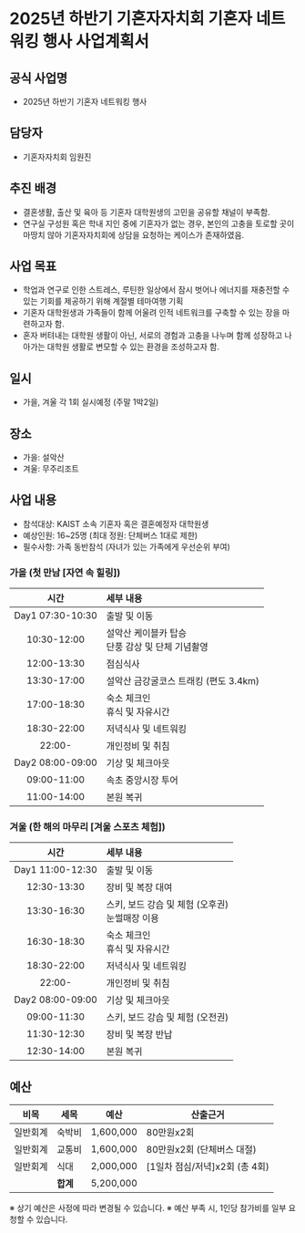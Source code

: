 ﻿2025년 하반기 기혼자자치회 기혼자 네트워킹 행사 사업계획서
===
## 공식 사업명
- 2025년 하반기 기혼자 네트워킹 행사 

## 담당자
-   기혼자자치회 임원진

## 추진 배경
-   결혼생활, 출산 및 육아 등 기혼자 대학원생의 고민을 공유할 채널이 부족함. 
-   연구실 구성원 혹은 학내 지인 중에 기혼자가 없는 경우, 본인의 고충을 토로할 곳이 마땅치 않아 기혼자자치회에 상담을 요청하는 케이스가 존재하였음. 

## 사업 목표
-   학업과 연구로 인한 스트레스, 루틴한 일상에서 잠시 벗어나 에너지를 재충전할 수 있는 기회를 제공하기 위해 계절별 테마여행 기획
-   기혼자 대학원생과 가족들이 함께 어울려 인적 네트워크를 구축할 수 있는 장을 마련하고자 함. 
-   혼자 버텨내는 대학원 생활이 아닌, 서로의 경험과 고충을 나누며 함께 성장하고 나아가는 대학원 생활로 변모할 수 있는 환경을 조성하고자 함. 

## 일시
- 가을, 겨울 각 1회 실시예정 (주말 1박2일)

## 장소
- 가을: 설악산
- 겨울: 무주리조트

## 사업 내용
- 참석대상: KAIST 소속 기혼자 혹은 결혼예정자 대학원생
- 예상인원: 16~25명 (최대 정원: 단체버스 1대로 제한)
- 필수사항: 가족 동반참석 (자녀가 있는 가족에게 우선순위 부여)
	
### 가을 (첫 만남 [자연 속 힐링])
| **시간**      | **세부 내용** |
|:-------------:|:--------------|
| Day1 07:30-10:30   | 출발 및 이동 |
| 10:30-12:00   | 설악산 케이블카 탑승<br>단풍 감상 및 단체 기념촬영 |
| 12:00-13:30   | 점심식사 |
| 13:30-17:00   | 설악산 금강굴코스 트래킹 (편도 3.4km) |
| 17:00-18:30   | 숙소 체크인<br>휴식 및 자유시간 |
| 18:30-22:00   | 저녁식사 및 네트워킹 |
| 22:00-        | 개인정비 및 취침 |
| Day2 08:00-09:00   | 기상 및 체크아웃 |
| 09:00-11:00   | 속초 중앙시장 투어 |
| 11:00-14:00   | 본원 복귀 |

### 겨울 (한 해의 마무리 [겨울 스포츠 체험])
| **시간**      | **세부 내용** |
|:-------------:|:--------------|
| Day1 11:00-12:30   | 출발 및 이동 |
| 12:30-13:30   | 장비 및 복장 대여 |
| 13:30-16:30   | 스키, 보드 강습 및 체험 (오후권)<br>눈썰매장 이용 |
| 16:30-18:30   | 숙소 체크인<br>휴식 및 자유시간 |
| 18:30-22:00   | 저녁식사 및 네트워킹 |
| 22:00-        | 개인정비 및 취침 |
| Day2 08:00-09:00   | 기상 및 체크아웃 |
| 09:00-11:30   | 스키, 보드 강습 및 체험 (오전권) |
| 11:30-12:30   | 장비 및 복장 반납 |
| 12:30-14:00   | 본원 복귀 |


## 예산

| **비목** | **세목** | **예산** | **산출근거** |
|----------|---------|----------|-------------|
| 일반회계   | 숙박비 | 1,600,000  | 80만원x2회         |
| 일반회계   | 교통비 | 1,600,000  | 80만원x2회 (단체버스 대절)|
| 일반회계   | 식대   | 2,000,000  | [1일차 점심/저녁]x2회 (총 4회)   |
|           | **합계** | 5,200,000 |          |

※ 상기 예산은 사정에 따라 변경될 수 있습니다.
※ 예산 부족 시, 1인당 참가비를 일부 요청할 수 있습니다.
